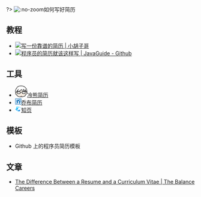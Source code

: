 ?> ![](https://notes.abelsu7.top/_media/resume.svg ':no-zoom')如何写好简历

## 教程

* [![](https://notes.abelsu7.top/_media/star.svg)写一份靠谱的简历 | 小胡子哥](https://mp.weixin.qq.com/s?__biz=MzAxMjA5ODQwMQ==&mid=2455058790&idx=1&sn=169da18fdb9eaf017400a952d9a0c080&chksm=8c169768bb611e7e5cdb87f08283bd79ac18d810569927ebdf934b1a7aef38678e14ada001de&mpshare=1&scene=23&srcid=03016PlteIDwL2yfkZVUJnjM%23rd)
* [![](https://notes.abelsu7.top/_media/star.svg)程序员的简历就该这样写 | JavaGuide - Github](https://github.com/Snailclimb/JavaGuide/blob/master/%E9%9D%A2%E8%AF%95%E5%BF%85%E5%A4%87/%E7%A8%8B%E5%BA%8F%E5%91%98%E7%9A%84%E7%AE%80%E5%8E%86%E4%B9%8B%E9%81%93.md)

## 工具

* [![](logo/ftqq.png ':size=16')冷熊简历](http://cv.ftqq.com)
* [![](logo/qiaobu.png ':size=16')乔布简历](http://cv.qiaobutang.com)
* [![](logo/zhiye.png ':size=16')知页](https://www.zhiyeapp.com)

## 模板

* Github 上的程序员简历模板

## 文章

* [The Difference Between a Resume and a Curriculum Vitae | The Balance Careers](https://www.thebalancecareers.com/cv-vs-resume-2058495)
